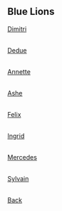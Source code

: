 ## Blue Lions

[Dimitri](https://rocdoc2.github.io/fe3h-discord-builds/Dimitri.html)<br> <br>

[Dedue](https://rocdoc2.github.io/fe3h-discord-builds/Dedue.html)<br> <br>

[Annette](https://rocdoc2.github.io/fe3h-discord-builds/Annette.html)<br> <br>

[Ashe](https://rocdoc2.github.io/fe3h-discord-builds/Ashe.html)<br> <br>

[Felix](https://rocdoc2.github.io/fe3h-discord-builds/Felix.html)<br> <br>

[Ingrid](https://rocdoc2.github.io/fe3h-discord-builds/Ingrid.html)<br> <br>

[Mercedes](https://rocdoc2.github.io/fe3h-discord-builds/Mercedes.html)<br> <br>

[Sylvain](https://rocdoc2.github.io/fe3h-discord-builds/Sylvain.html)<br> <br>

[Back](https://rocdoc2.github.io/fe3h-discord-builds/)

